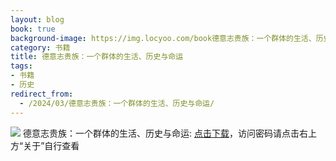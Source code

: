 ```yaml
---
layout: blog
book: true
background-image: https://img.locyoo.com/book德意志贵族：一个群体的生活、历史与命运.jpg
category: 书籍
title: 德意志贵族：一个群体的生活、历史与命运
tags:
- 书籍
- 历史
redirect_from:
  - /2024/03/德意志贵族：一个群体的生活、历史与命运/
---
```

![](https://img.locyoo.com/book德意志贵族：一个群体的生活、历史与命运.jpg)
德意志贵族：一个群体的生活、历史与命运: <a name = "ref1" href="https://url18.ctfile.com/f/50983618-1041255028-a96bc8?p=3619">点击下载</a>，访问密码请点击右上方“关于”自行查看